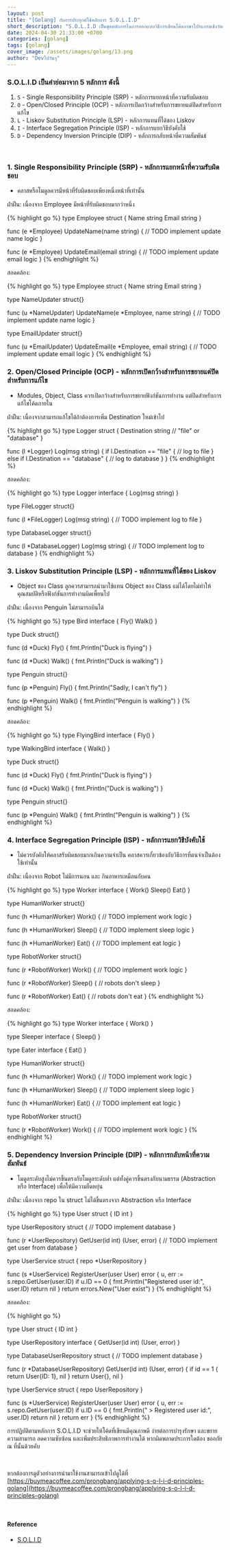 ```yaml
---
layout: post
title: "[Golang] กับการประยุกต์ใช้หลักการ S.O.L.I.D"
short_description: "S.O.L.I.D เป็นชุดหลักการในการออกแบบวิธีการเขียนโค้ดภาษาโปรแกรมเชิงวัตถุ (Object-Oriented Design) ให้มีโครงสร้างที่ดีของคุณ Robert C. Martin เพื่อให้ง่ายต่อการบำรุงรักษาในอนาคต"
date: 2024-04-30 21:33:00 +0700
categories: [golang]
tags: [golang]
cover_image: /assets/images/golang/13.png
author: "Devไปวันๆ"
---
```


### S.O.L.I.D เป็นคำย่อมาจาก 5 หลักการ ดังนี้

1. `S` - Single Responsibility Principle (SRP) - หลักการแยกหน้าที่ความรับผิดชอบ
2. `O` - Open/Closed Principle (OCP) - หลักการเปิดกว้างสำหรับการขยายแต่ปิดสำหรับการแก้ไข
3. `L` - Liskov Substitution Principle (LSP) - หลักการแทนที่ได้ของ Liskov
4. `I` - Interface Segregation Principle (ISP) - หลักการแยกวิธีบังคับใช้
5. `D` - Dependency Inversion Principle (DIP) - หลักการกลับหน้าที่ความสัมพันธ์

<br>

### 1. Single Responsibility Principle (SRP) - หลักการแยกหน้าที่ความรับผิดชอบ

- คลาสหรือโมดูลควรมีหน้าที่รับผิดชอบเพียงหนึ่งหน้าที่เท่านั้น

ฝ่าฝืน: เนื่องจาก Employee มีหน้าที่รับผิดชอบมากว่าหนึ่ง

{% highlight go %}
type Employee struct {
  Name    string
  Email   string
}

func (e *Employee) UpdateName(name string) {
  // TODO implement update name logic
}

func (e *Employee) UpdateEmail(email string) {
  // TODO implement update email logic
}
{% endhighlight %}

สอดคล้อง:

{% highlight go %}
type Employee struct {
  Name    string
  Email   string
}

type NameUpdater struct{}

func (u *NameUpdater) UpdateName(e *Employee, name string) {
  // TODO implement update name logic
}

type EmailUpdater struct{}

func (u *EmailUpdater) UpdateEmail(e *Employee, email string) {
  // TODO implement update email logic
}
{% endhighlight %}


### 2. Open/Closed Principle (OCP) - หลักการเปิดกว้างสำหรับการขยายแต่ปิดสำหรับการแก้ไข

- Modules, Object, Class ควรเปิดกว้างสำหรับการขยายฟังก์ชันการทำงาน แต่ปิดสำหรับการแก้ไขโค้ดภายใน

ฝ่าฝืน: เนื่องจากสามารถแก้ไขได้ถ้าต้องการเพิ่ม Destination ใหม่เข้าไป

{% highlight go %}
type Logger struct {
  Destination string // "file" or "database"
}

func (l *Logger) Log(msg string) {
  if l.Destination == "file" {
    // log to file
  } else if l.Destination == "database" {
    // log to database
  }
}
{% endhighlight %}

สอดคล้อง:

{% highlight go %}
type Logger interface {
  Log(msg string)
}

type FileLogger struct{}

func (l *FileLogger) Log(msg string) {
  // TODO implement log to file
}

type DatabaseLogger struct{}

func (l *DatabaseLogger) Log(msg string) {
  // TODO implement log to database
}
{% endhighlight %}

### 3. Liskov Substitution Principle (LSP) - หลักการแทนที่ได้ของ Liskov

- Object ของ Class ลูกควรสามารถนำมาใช้แทน Object ของ Class แม่ได้โดยไม่ทำให้คุณสมบัติหรือฟังก์ชันการทำงานผิดเพี้ยนไป

ฝ่าฝืน: เนื่องจาก Penguin ไม่สามารถบินได้

{% highlight go %}
type Bird interface {
  Fly()
  Walk()
}

type Duck struct{}

func (d *Duck) Fly() {
  fmt.Println("Duck is flying")
}

func (d *Duck) Walk() {
  fmt.Println("Duck is walking")
}

type Penguin struct{}

func (p *Penguin) Fly() {
  fmt.Println("Sadly, I can't fly")
}

func (p *Penguin) Walk() {
  fmt.Println("Penguin is walking")
}
{% endhighlight %}

สอดคล้อง:

{% highlight go %}
type FlyingBird interface {
  Fly()
}

type WalkingBird interface {
  Walk()
}

type Duck struct{}

func (d *Duck) Fly() {
  fmt.Println("Duck is flying")
}

func (d *Duck) Walk() {
  fmt.Println("Duck is walking")
}

type Penguin struct{}

func (p *Penguin) Walk() {
  fmt.Println("Penguin is walking")
}
{% endhighlight %}

### 4. Interface Segregation Principle (ISP) - หลักการแยกวิธีบังคับใช้

- ไม่ควรบังคับให้คลาสรับผิดชอบมากเกินความจำเป็น คลาสควรเกี่ยวข้องกับวิธีการที่ตนจำเป็นต้องใช้เท่านั้น

ฝ่าฝืน: เนื่องจาก Robot ไม่มีการนอน และ กินอาหารเหมือนกับคน

{% highlight go %}
type Worker interface {
  Work()
  Sleep()
  Eat()
}

type HumanWorker struct{}

func (h *HumanWorker) Work() {
  // TODO implement work logic
}

func (h *HumanWorker) Sleep() {
  // TODO implement sleep logic
}

func (h *HumanWorker) Eat() {
  // TODO implement eat logic
}

type RobotWorker struct{}

func (r *RobotWorker) Work() {
  // TODO implement work logic
}

func (r *RobotWorker) Sleep() {
  // robots don't sleep
}

func (r *RobotWorker) Eat() {
  // robots don't eat
}
{% endhighlight %}

สอดคล้อง:

{% highlight go %}
type Worker interface {
  Work()
}

type Sleeper interface {
  Sleep()
}

type Eater interface {
  Eat()
}

type HumanWorker struct{}

func (h *HumanWorker) Work() {
  // TODO implement work logic
}

func (h *HumanWorker) Sleep() {
  // TODO implement sleep logic
}

func (h *HumanWorker) Eat() {
  // TODO implement eat logic
}

type RobotWorker struct{}

func (r *RobotWorker) Work() {
  // TODO implement work logic
}
{% endhighlight %}


### 5. Dependency Inversion Principle (DIP) - หลักการกลับหน้าที่ความสัมพันธ์

- โมดูลระดับสูงไม่ควรขึ้นตรงกับโมดูลระดับต่ำ แต่ทั้งคู่ควรขึ้นตรงกับนามธรรม (Abstraction หรือ Interface) เพื่อให้มีความยืดหยุ่น

ฝ่าฝืน: เนื่องจาก repo ใน struct ไม่ได้ขึ้นตรงจาก Abstraction หรือ Interface

{% highlight go %}
type User struct {
  ID int
}

type UserRepository struct {
  // TODO implement database 
}

func (r *UserRepository) GetUser(id int) (User, error) {
  // TODO implement get user from database
}

type UserService struct {
  repo *UserRepository
}

func (s *UserService) RegisterUser(user User) error {
  u, err := s.repo.GetUser(user.ID)
  if u.ID == 0 {
    fmt.Println("Registered user id:", user.ID)
    return nil
  }
  return errors.New("User exist")
}
{% endhighlight %}

สอดคล้อง:

{% highlight go %}

type User struct {
  ID int
}

type UserRepository interface {
  GetUser(id int) (User, error)
}

type DatabaseUserRepository struct {
  // TODO implement database
}

func (r *DatabaseUserRepository) GetUser(id int) (User, error) {
  if id == 1 {
    return User{ID: 1}, nil
  }
  return User{}, nil
}

type UserService struct {
  repo UserRepository
}

func (s *UserService) RegisterUser(user User) error {
  u, err := s.repo.GetUser(user.ID)
  if u.ID == 0 {
    fmt.Println(" > Registered user id:", user.ID)
    return nil
  }
  return err
}
{% endhighlight %}

การปฏิบัติตามหลักการ S.O.L.I.D จะช่วยให้โค้ดที่เขียนมีคุณภาพดี ง่ายต่อการบำรุงรักษา และขยายความสามารถ ลดความซับซ้อน และเพิ่มประสิทธิภาพการทำงานได้ หากผิดพลาดประการใดต้อง ขออภัย ณ ที่นั้นด้วยคับ

<br>

หากต้องการดูตัวอย่างการนำมาใช้งานสามารถเข้าไปดูได้ที่ [https://buymeacoffee.com/prongbang/applying-s-o-l-i-d-principles-golang](https://buymeacoffee.com/prongbang/applying-s-o-l-i-d-principles-golang)

<br>

#### Reference

- [S.O.L.I.D](https://en.wikipedia.org/wiki/SOLID)
